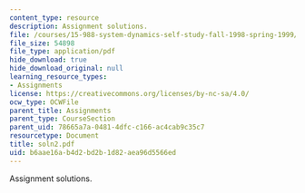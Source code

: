 ```yaml
---
content_type: resource
description: Assignment solutions.
file: /courses/15-988-system-dynamics-self-study-fall-1998-spring-1999/b6aae16ab4d2bd2b1d82aea96d5566ed_soln2.pdf
file_size: 54898
file_type: application/pdf
hide_download: true
hide_download_original: null
learning_resource_types:
- Assignments
license: https://creativecommons.org/licenses/by-nc-sa/4.0/
ocw_type: OCWFile
parent_title: Assignments
parent_type: CourseSection
parent_uid: 78665a7a-0481-4dfc-c166-ac4cab9c35c7
resourcetype: Document
title: soln2.pdf
uid: b6aae16a-b4d2-bd2b-1d82-aea96d5566ed
---
```

Assignment solutions.